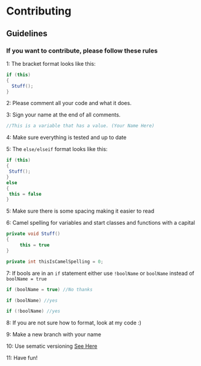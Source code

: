# Contributing

## Guidelines
### If you want to contribute, please follow these rules

1: The bracket format looks like this: 
```cs
if (this)
{
  Stuff();
}
```
 2: Please comment all your code and what it does. 
 
 3: Sign your name at the end of all comments.
 ```cs
 //This is a variable that has a value. (Your Name Here)
 ```
 
 4: Make sure everything is tested and up to date
 
 5: The `else/elseif` format looks like this:
 ```cs
if (this)
{
  Stuff();
}
else
{
  this = false
}
```

5: Make sure there is some spacing making it easier to read

6: Camel spelling for variables and start classes and functions with a capital
```cs
private void Stuff()
{
	 this = true
}
```
```cs 
private int thisIsCamelSpelling = 0;
```

7: If bools are in an `if` statement either use `!boolName` or `boolName` instead of `boolName = true`
```cs
if (boolName = true) //No thanks

if (boolName) //yes

if (!boolName) //yes
```

8: If you are not sure how to format, look at my code :)

9: Make a new branch with your name

10: Use sematic versioning [See Here](https://semver.org/)

11: Have fun!

